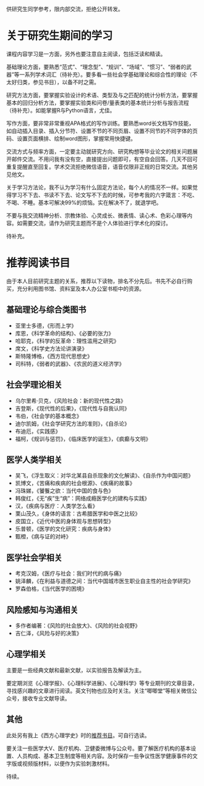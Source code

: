 

供研究生同学参考，限内部交流，拒绝公开转发。

# 关于研究生期间的学习

课程内容学习是一方面，另外也要注意自主阅读，包括泛读和精读。

基础理论方面，要熟悉“范式”、“理念型”、“规训”、“场域”、“惯习”、“弱者的武器”等一系列学术词汇（待补充）。要多看一些社会学基础理论和综合性的理论（不太好归类，参见书目），以备不时之需。

研究方法方面，要掌握实验设计的术语、类型及与之匹配的统计分析方法，要掌握基本的回归分析方法，要掌握实验类和问卷/量表类的基本统计分析与报告流程（待补充）。如能掌握R与Python语言，尤佳。

写作方面，要非常非常重视APA格式的写作训练。要熟悉word长文档写作技能，如自动插入目录、插入分节符、设置不节的不同页眉、设置不同节的不同字体的页码、设置页面横排、绘制word图形，掌握常用快捷键。

交流方式与频率方面，一定要主动就研究方向、研究构想等毕业论文的相关问题展开邮件交流。不用问我有没有空，直接提出问题即可，有空自会回答。几天不回可重复提醒直至回复。学术交流拒绝微信语音，语音仅限非正规的日常交流。其他另见他文。

关于学习方法论，我不认为学习有什么固定方法论，每个人的情况不一样。如果觉得学习不下去、书读不下去、论文写不下去的时候，可参考我的六字箴言：不吃、不喝、不睡。基本可解决99%的烦恼。实在解决不了，就退学吧。

不要与我交流精神分析、宗教体验、心灵成长、微表情、读心术、色彩心理等内容。如需要交流，请作为研究主题而不是个人体验进行学术化的探讨。

待补充。

# 推荐阅读书目

由于本人目前研究主题的关系，推荐以下读物，排名不分先后。书先不必自行购买，充分利用图书馆、资料室及本人办公室书柜中的资源。

## 基础理论与综合类图书
- 亚里士多德，《形而上学》
- 库恩，《科学革命的结构》、《必要的张力》
- 哈耶克，《科学的反革命：理性滥用之研究》
- 席文，《科学史方法论讲演录》
- 斯特隆博格，《西方现代思想史》
- 司科特，《弱者的武器》、《农民的道义经济学》


## 社会学理论相关

- 乌尔里希·贝克，《风险社会：新的现代性之路》
- 吉登斯，《现代性的后果》，《现代性与自我认同》
- 韦伯，《社会学的基本概念》
- 迪尔凯姆，《社会学研究方法的准则》，《自杀论》
- 布迪厄，《实践感》
- 福柯，《规训与惩罚》，《临床医学的诞生》，《疯癫与文明》

## 医学人类学相关

- 吴飞，《浮生取义：对华北某县自杀现象的文化解读》、《自杀作为中国问题》
- 凯博文，《苦痛和疾病的社会根源》、《疾痛的故事》
- 冯珠娣，《饕餮之欲：当代中国的食与色》
- 韩俊红，《无“疾”生“病”：网络成瘾医学化的建构与实践》
- 汉，《疾病与医疗：人类学怎么看》
- 栗山茂久，《身体的语言：古希腊医学和中医之比较》
- 皮国立，《近代中医的身体观与思想转型》
- 乐普顿，《医学的文化研究：疾病与身体》
- 甄橙，《病与证的对峙》

## 医学社会学相关

- 考克汉姆，《医疗与社会：我们时代的病与痛》
- 姚泽麟，《在利益与道德之间：当代中国城市医生职业自主性的社会学研究》
- 罗森伯格，《当代医学的困境》

## 风险感知与沟通相关

- 多作者编著：《风险的社会放大》、《风险的社会视野》
- 吉仁泽，《风险与好的决策》

## 心理学相关

主要是一些经典文献和最新文献，以实验报告及解读为主。

要定期浏览《心理学报》、《心理科学进展》、《心理科学》等专业期刊的文章目录，寻找感兴趣的文章进行阅读。英文刊物也应及时关注。关注“唧唧堂”等相关微信公众号，接收专业文献导读。

## 其他

此处另有我上《西方心理学史》时的[推荐书目](https://github.com/xkdog/psyhistory/blob/master/introduction.md)。可自行选读。

要关注一些医学大V、医疗机构、卫健委微博与公众号。要了解医疗机构的基本设置、人员构成、基本卫生制度等相关内容。及时保存一些争议性医学健康事件的文字版或视频版材料，以便作为实验刺激材料。



待续。
